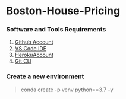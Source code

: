 # Boston-House-Pricing


### Software and Tools Requirements

1. [Github Account](https://github.com)
2. [VS Code IDE](https://code.visualstudio.com)
4. [HerokuAccount](https://heroku.com)
5. [Git CLI](https://cli.github.com/)

### Create a new environment

> conda create -p venv python==3.7 -y
